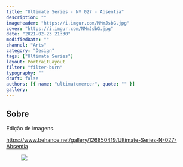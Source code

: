 ```yaml
---
title: "Ultimate Series - Nº 027 - Absentia"
description: ""
imageHeader: "https://i.imgur.com/NMmJsbG.jpg"
cover: "https://i.imgur.com/NMmJsbG.jpg"
date: "2021-02-23 21:30"
modifiedDate: ""
channel: "Arts"
category: "Design"
tags: ["Ultimate Series"]
layout: PortraitLayout
filter: "filter-burn"
typography: ""
draft: false
authors: [{ name: "ultimatemercer", quote: "" }]
gallery:
---
```


## Sobre

Edição de imagens.

https://www.behance.net/gallery/126850419/Ultimate-Series-N-027-Absentia

<figure>
<img src="https://i.imgur.com/NMmJsbG.jpg" className="max-w-none mx-auto block"/>
</figure>
